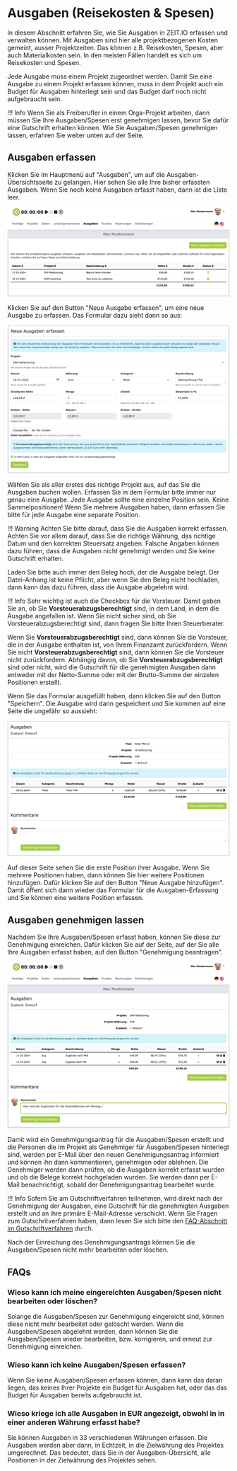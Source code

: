 # Ausgaben (Reisekosten & Spesen)

In diesem Abschnitt erfahren Sie, wie Sie Ausgaben in ZEIT.IO erfassen und verwalten können. Mit Ausgaben sind
hier alle projektbezogenen Kosten gemeint, ausser Projektzeiten. Das können z.B. Reisekosten, Spesen,
aber auch Materialkosten sein. In den meisten Fällen handelt es sich um Reisekosten und Spesen.

Jede Ausgabe muss einem Projekt zugeordnet werden. Damit Sie eine Ausgabe zu einem Projekt erfassen können,
muss in dem Projekt auch ein Budget für Ausgaben hinterlegt sein und das Budget darf noch nicht aufgebraucht sein.

!!! Info
    Wenn Sie als Freiberufler in einem Orga-Projekt arbeiten, dann müssen Sie
    Ihre Ausgaben/Spesen erst genehmigen lassen, bevor Sie dafür eine Gutschrift erhalten können.
    Wie Sie Ausgaben/Spesen genehmigen lassen, erfahren Sie weiter unten auf der Seite.

## Ausgaben erfassen

Klicken Sie im Hauptmenü auf "Ausgaben", um auf die Ausgaben-Übersichtsseite zu gelangen. Hier sehen Sie alle
Ihre bisher erfassten Ausgaben. Wenn Sie noch keine Ausgaben erfasst haben, dann ist die Liste leer.

![Ausgaben/Spesen Übersicht](../img/context-freelance/expenses-01-de.png)

Klicken Sie auf den Button "Neue Ausgabe erfassen", um eine neue Ausgabe zu erfassen. Das Formular dazu sieht dann
so aus:

![Ausgaben/Spesen erfassen](../img/context-freelance/expenses-02-de.png)

Wählen Sie als aller erstes das richtige Projekt aus, auf das Sie die Ausgaben buchen wollen. 
Erfassen Sie in dem Formular bitte immer nur genau eine Ausgabe. Jede Ausgabe sollte eine einzelne Position sein.
Keine Sammelpositionen! Wenn Sie mehrere Ausgaben haben, dann erfassen Sie bitte für jede Ausgabe eine separate Position.

!!! Warning 
    Achten Sie bitte darauf, dass Sie die Ausgaben korrekt erfassen. Achten Sie vor allem darauf, dass Sie
    die richtige Währung, das richtige Datum und den korrekten Steuersatz angeben. Falsche Angaben können
    dazu führen, dass die Ausgaben nicht genehmigt werden und Sie keine Gutschrift erhalten.

Laden Sie bitte auch immer den Beleg hoch, der die Ausgabe belegt. Der Datei-Anhang ist keine Pflicht, aber 
wenn Sie den Beleg nicht hochladen, dann kann das dazu führen, dass die Ausgabe abgelehnt wird.

!!! Info
    Sehr wichtig ist auch die Checkbox für die Vorsteuer. Damit geben Sie an, ob Sie **Vorsteuerabzugsberechtigt** sind, 
    in dem Land, in dem die Ausgabe angefallen ist. Wenn Sie nicht sicher sind, ob Sie Vorsteuerabzugsberechtigt sind,
    dann fragen Sie bitte Ihren Steuerberater.

Wenn Sie **Vorsteuerabzugsberechtigt** sind, dann können Sie die Vorsteuer, die in der Ausgabe enthalten ist, von Ihrem 
Finanzamt zurückfordern. Wenn Sie nicht **Vorsteuerabzugsberechtigt** sind, dann können Sie die Vorsteuer nicht zurückfordern.
Abhängig davon, ob Sie **Vorsteuerabzugsberechtigt** sind oder nicht, wird die Gutschrift für die genehmigten Ausgaben dann
entweder mit der Netto-Summe oder mit der Brutto-Summe der einzelen Positionen erstellt.

Wenn Sie das Formular ausgefüllt haben, dann klicken Sie auf den Button "Speichern". Die Ausgabe wird dann gespeichert
und Sie kommen auf eine Seite die ungefähr so aussieht:

![Ausgaben/Spesen gespeichert](../img/context-freelance/expenses-03-de.png)

Auf dieser Seite sehen Sie die erste Position ihrer Ausgabe. Wenn Sie mehrere Positionen haben, dann können Sie
hier weitere Positionen hinzufügen. Dafür klicken Sie auf den Button "Neue Ausgabe hinzufügen". Damit öffent sich 
dann wieder das Formular für die Ausgaben-Erfassung und Sie können eine weitere Position erfassen.


## Ausgaben genehmigen lassen

Nachdem Sie Ihre Ausgaben/Spesen erfasst haben, können Sie diese zur Genehmigung einreichen.
Dafür klicken Sie auf der Seite, auf der Sie alle Ihre Ausgaben erfasst haben, auf den Button "Genehmigung beantragen".

![Ausgaben/Spesen genehmigen lassen](../img/context-freelance/expenses-10-de.png)

Damit wird ein Genehmigungsantrag für die Ausgaben/Spesen erstellt und die Personen die im Projekt als Genehmiger
für Ausgaben/Spesen hinterlegt sind, werden per E-Mail über den neuen Genehmigungsantrag informiert und können ihn dann
kommentieren, genehmigen oder ablehnen. Die Genehmiger werden dann prüfen, ob die Ausgaben korrekt erfasst wurden und
ob die Belege korrekt hochgeladen wurden. Sie werden dann per E-Mail benachrichtigt, sobald der Genehmigungsantrag
bearbeitet wurde.

!!! Info
    Sofern Sie am Gutschriftverfahren teilnehmen, wird direkt nach der Genehmigung der
    Ausgaben, eine Gutschrift für die genehmigten Ausgaben erstellt und an ihre primäre
    E-Mail-Adresse verschickt. Wenn Sie Fragen zum Gutschritverfahren haben, dann lesen Sie
    sich bitte den [FAQ-Abschnitt im Gutschriftverfahren](/freiberufler/gutschriftverfahren/#faqs) durch.

Nach der Einreichung des Genehmigungsantrags können Sie die Ausgaben/Spesen nicht mehr bearbeiten oder löschen.


## FAQs

### Wieso kann ich meine eingereichten Ausgaben/Spesen nicht bearbeiten oder löschen?

Solange die Ausgaben/Spesen zur Genehmigung eingereicht sind, können diese nicht mehr bearbeitet oder gelöscht werden.
Wenn die Ausgaben/Spesen abgelehnt werden, dann können Sie die Ausgaben/Spesen wieder bearbeiten, bzw. korrigieren,
und erneut zur Genehmigung einreichen.

### Wieso kann ich keine Ausgaben/Spesen erfassen?

Wenn Sie keine Ausgaben/Spesen erfassen können, dann kann das daran liegen, das keines Ihrer Projekte ein Budget für
Ausgaben hat, oder das das Budget für Ausgaben bereits aufgebraucht ist. 

### Wieso kriege ich alle Ausgaben in EUR angezeigt, obwohl in in einer anderen Währung erfasst habe?

Sie können Ausgaben in 33 verschiedenen Währungen erfassen. Die Ausgaben werden aber dann, in Echtzeit, in die 
Zielwährung des Projektes umgerechnet. Das bedeutet, dass Sie in der Ausgaben-Übersicht, alle Positionen 
in der Zielwährung des Projektes sehen. 
